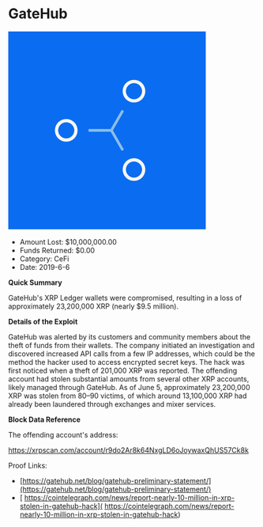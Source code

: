 # GateHub
![GateHub](/rektimages/GateHub.png)
- Amount Lost: $10,000,000.00
- Funds Returned: $0.00
- Category: CeFi
- Date: 2019-6-6

**Quick Summary**

GateHub's XRP Ledger wallets were compromised, resulting in a loss of approximately 23,200,000 XRP (nearly $9.5 million).

  


 **Details of the Exploit**

GateHub was alerted by its customers and community members about the theft of funds from their wallets. The company initiated an investigation and discovered increased API calls from a few IP addresses, which could be the method the hacker used to access encrypted secret keys. The hack was first noticed when a theft of 201,000 XRP was reported. The offending account had stolen substantial amounts from several other XRP accounts, likely managed through GateHub. As of June 5, approximately 23,200,000 XRP was stolen from 80–90 victims, of which around 13,100,000 XRP had already been laundered through exchanges and mixer services.

  


 **Block Data Reference**

The offending account's address:

https://xrpscan.com/account/r9do2Ar8k64NxgLD6oJoywaxQhUS57Ck8k


Proof Links:
- [https://gatehub.net/blog/gatehub-preliminary-statement/](https://gatehub.net/blog/gatehub-preliminary-statement/)
- [ https://cointelegraph.com/news/report-nearly-10-million-in-xrp-stolen-in-gatehub-hack]( https://cointelegraph.com/news/report-nearly-10-million-in-xrp-stolen-in-gatehub-hack)


